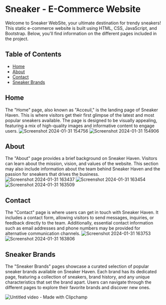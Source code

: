 # Sneaker - E-Commerce Website

Welcome to Sneaker WebSite, your ultimate destination for trendy sneakers! This static e-commerce website is built using HTML, CSS, JavaScript, and Bootstrap. Below, you'll find information on the different pages included in the project.

## Table of Contents

- [Home](#home)
- [About](#about)
- [Contact](#contact)
- [Sneaker Brands](#sneaker-brands)

## Home

The "Home" page, also known as "Acceuil," is the landing page of Sneaker Haven. This is where visitors get their first glimpse of the latest and most popular sneakers available. The page is designed to be visually appealing, featuring a mix of high-quality images and informative content to engage users.
![Screenshot 2024-01-31 154756](https://github.com/HybaKS09/E-commerce-Website/assets/126948563/4d93955e-48be-4f7b-b027-575ae2e32200)
![Screenshot 2024-01-31 154906](https://github.com/HybaKS09/E-commerce-Website/assets/126948563/4611ae3e-a5ee-4b6a-b185-6d74ec40bc81)

## About

The "About" page provides a brief background on Sneaker Haven. Visitors can learn about the mission, vision, and values of the website. This section may also include information about the team behind Sneaker Haven and the passion for sneakers that drives the business.
![Screenshot 2024-01-31 163437](https://github.com/HybaKS09/E-commerce-Website/assets/126948563/e3636637-9b07-4c0e-a3ab-0879873ff4a8)
![Screenshot 2024-01-31 163454](https://github.com/HybaKS09/E-commerce-Website/assets/126948563/f2cffaf9-72d4-4a23-bd75-0982b7f93a3f)
![Screenshot 2024-01-31 163509](https://github.com/HybaKS09/E-commerce-Website/assets/126948563/65ade2b1-cfc6-4835-ba87-164e5ef4989d)



## Contact

The "Contact" page is where users can get in touch with Sneaker Haven. It includes a contact form, allowing visitors to send messages, inquiries, or feedback directly to the team. Additionally, essential contact information such as email addresses and phone numbers may be provided for alternative communication channels.
![Screenshot 2024-01-31 163753](https://github.com/HybaKS09/E-commerce-Website/assets/126948563/2eaec8ca-955d-4ba3-94c6-b8b2a55be46c)
![Screenshot 2024-01-31 163806](https://github.com/HybaKS09/E-commerce-Website/assets/126948563/9102b669-5081-4f4b-a504-70328b20d68b)



## Sneaker Brands

The "Sneaker Brands" pages showcase a curated selection of popular sneaker brands available on Sneaker Haven. Each brand has its dedicated page, featuring a collection of sneakers, brand history, and any unique characteristics that set the brand apart. Users can navigate through the different pages to explore their favorite brands and discover new ones.


![Untitled video - Made with Clipchamp](https://github.com/HybaKS09/E-commerce-Website/assets/126948563/1227ebaf-a568-45ab-af8d-56b78efe447f)


